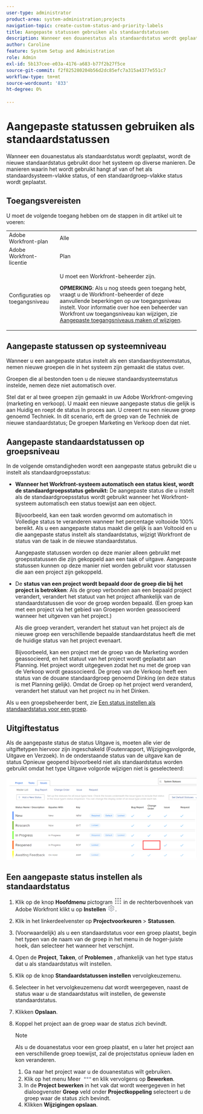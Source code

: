 ```yaml
---
user-type: administrator
product-area: system-administration;projects
navigation-topic: create-custom-status-and-priority-labels
title: Aangepaste statussen gebruiken als standaardstatussen
description: Wanneer een douanestatus als standaardstatus wordt geplaatst, wordt de nieuwe standaardstatus gebruikt door het systeem op diverse manieren. De manieren waarin het wordt gebruikt hangt af van of het als standaardsysteem-vlakke status, of een standaardgroep-vlakke status wordt geplaatst.
author: Caroline
feature: System Setup and Administration
role: Admin
exl-id: 5b137cee-e03a-4176-a683-b77f2b27f5ce
source-git-commit: f2f825280204b56d2dc85efc7a315a4377e551c7
workflow-type: tm+mt
source-wordcount: '833'
ht-degree: 0%

---
```


# Aangepaste statussen gebruiken als standaardstatussen

Wanneer een douanestatus als standaardstatus wordt geplaatst, wordt de nieuwe standaardstatus gebruikt door het systeem op diverse manieren. De manieren waarin het wordt gebruikt hangt af van of het als standaardsysteem-vlakke status, of een standaardgroep-vlakke status wordt geplaatst.

## Toegangsvereisten

U moet de volgende toegang hebben om de stappen in dit artikel uit te voeren:

<table style="table-layout:auto"> 
 <col> 
 <col> 
 <tbody> 
  <tr> 
   <td role="rowheader">Adobe Workfront-plan</td> 
   <td>Alle</td> 
  </tr> 
  <tr> 
   <td role="rowheader">Adobe Workfront-licentie</td> 
   <td>Plan</td> 
  </tr> 
  <tr> 
   <td role="rowheader">Configuraties op toegangsniveau</td> 
   <td> <p>U moet een Workfront-beheerder zijn.</p> <p><b>OPMERKING</b>: Als u nog steeds geen toegang hebt, vraagt u de Workfront-beheerder of deze aanvullende beperkingen op uw toegangsniveau instelt. Voor informatie over hoe een beheerder van Workfront uw toegangsniveau kan wijzigen, zie <a href="../../../administration-and-setup/add-users/configure-and-grant-access/create-modify-access-levels.md" class="MCXref xref">Aangepaste toegangsniveaus maken of wijzigen</a>.</p> </td> 
  </tr> 
 </tbody> 
</table>

## Aangepaste statussen op systeemniveau

Wanneer u een aangepaste status instelt als een standaardsysteemstatus, nemen nieuwe groepen die in het systeem zijn gemaakt die status over.

Groepen die al bestonden toen u de nieuwe standaardsysteemstatus instelde, nemen deze niet automatisch over.

Stel dat er al twee groepen zijn gemaakt in uw Adobe Workfront-omgeving (marketing en verkoop). U maakt een nieuwe aangepaste status die gelijk is aan Huidig en roept de status In proces aan. U creeert nu een nieuwe groep genoemd Techniek. In dit scenario, erft de groep van de Techniek de nieuwe standaardstatus; De groepen Marketing en Verkoop doen dat niet.

## Aangepaste standaardstatussen op groepsniveau

In de volgende omstandigheden wordt een aangepaste status gebruikt die u instelt als standaardgroepsstatus:

* **Wanneer het Workfront-systeem automatisch een status kiest, wordt de standaardgroepsstatus gebruikt:** De aangepaste status die u instelt als de standaardgroepsstatus wordt gebruikt wanneer het Workfront-systeem automatisch een status toewijst aan een object.

   Bijvoorbeeld, kan een taak worden gevormd om automatisch in Volledige status te veranderen wanneer het percentage voltooide 100% bereikt. Als u een aangepaste status maakt die gelijk is aan Voltooid en u die aangepaste status instelt als standaardstatus, wijzigt Workfront de status van de taak in de nieuwe standaardstatus.

   Aangepaste statussen worden op deze manier alleen gebruikt met groepsstatussen die zijn gekoppeld aan een taak of uitgave. Aangepaste statussen kunnen op deze manier niet worden gebruikt voor statussen die aan een project zijn gekoppeld.

* De **status van een project wordt bepaald door de groep die bij het project is betrokken**: Als de groep verbonden aan een bepaald project verandert, verandert het statuut van het project afhankelijk van de standaardstatussen die voor de groep worden bepaald. (Een groep kan met een project via het gebied van Groepen worden geassocieerd wanneer het uitgeven van het project.)

   Als die groep verandert, verandert het statuut van het project als de nieuwe groep een verschillende bepaalde standaardstatus heeft die met de huidige status van het project evenaart.

   Bijvoorbeeld, kan een project met de groep van de Marketing worden geassocieerd, en het statuut van het project wordt geplaatst aan Planning. Het project wordt uitgegeven zodat het nu met de groep van de Verkoop wordt geassocieerd. De groep van de Verkoop heeft een status van de douane standaardgroep genoemd Dinking (en deze status is met Planning gelijk). Omdat de Groep op het project werd veranderd, verandert het statuut van het project nu in het Dinken.

Als u een groepsbeheerder bent, zie [Een status instellen als standaardstatus voor een groep](/help/quicksilver/administration-and-setup/manage-groups/manage-group-statuses/use-custom-statuses-as-default-statuses-group.md).

## Uitgiftestatus

Als de aangepaste status de status Uitgave is, moeten alle vier de uitgiftetypen hiervoor zijn ingeschakeld (Foutenrapport, Wijzigingsvolgorde, Uitgave en Verzoek). In de onderstaande status van de uitgave kan de status Opnieuw geopend bijvoorbeeld niet als standaardstatus worden gebruikt omdat het type Uitgave volgorde wijzigen niet is geselecteerd:

![](assets/all-4-issue-types-enabled.png)

## Een aangepaste status instellen als standaardstatus

1. Klik op de knop **Hoofdmenu** pictogram ![](assets/main-menu-icon.png) in de rechterbovenhoek van Adobe Workfront klikt u op **Instellen** ![](assets/gear-icon-settings.png).
1. Klik in het linkerdeelvenster op **Projectvoorkeuren** > **Statussen**.
1. (Voorwaardelijk) als u een standaardstatus voor een groep plaatst, begin het typen van de naam van de groep in het menu in de hoger-juiste hoek, dan selecteer het wanneer het verschijnt.
1. Open de **Project**, **Taken**, of **Problemen** , afhankelijk van het type status dat u als standaardstatus wilt instellen.
1. Klik op de knop **Standaardstatussen instellen** vervolgkeuzemenu.
1. Selecteer in het vervolgkeuzemenu dat wordt weergegeven, naast de status waar u de standaardstatus wilt instellen, de gewenste standaardstatus.
1. Klikken **Opslaan**.
1. Koppel het project aan de groep waar de status zich bevindt.

   >[!NOTE]
   >
   >Als u de douanestatus voor een groep plaatst, en u later het project aan een verschillende groep toewijst, zal de projectstatus opnieuw laden en kon veranderen.

   1. Ga naar het project waar u de douanestatus wilt gebruiken.
   1. Klik op het menu Meer ![](assets/more-icon.png)en klik vervolgens op **Bewerken**.
   1. In de **Project bewerken** in het vak dat wordt weergegeven in het dialoogvenster **Groep** veld onder **Projectkoppeling** selecteert u de groep waar de status zich bevindt.
   1. Klikken **Wijzigingen opslaan**.
